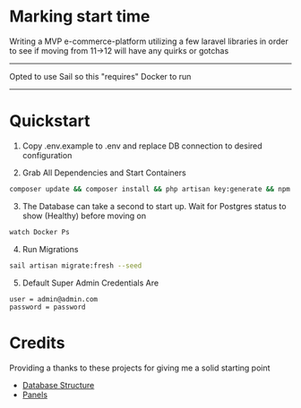 # Marking start time

Writing a MVP e-commerce-platform utilizing a few laravel libraries in order to see if moving from 11->12 will have any quirks or gotchas

---

Opted to use Sail so this "requires" Docker to run

---

# Quickstart

1. Copy .env.example to .env and replace DB connection to desired configuration

2. Grab All Dependencies and Start Containers

```bash
composer update && composer install && php artisan key:generate && npm i && npm run build && sail up -d
```

3. The Database can take a second to start up. Wait for Postgres status to show (Healthy) before moving on

```bash
watch Docker Ps
```

4. Run Migrations

```bash
sail artisan migrate:fresh --seed
```

5. Default Super Admin Credentials Are

```bash
user = admin@admin.com
password = password
```

# Credits

Providing a thanks to these projects for giving me a solid starting point

* [Database Structure](https://github.com/LaravelDaily/Laravel-Examples-Ecommerce-DB)
* [Panels](https://github.com/filamentphp/filament)
